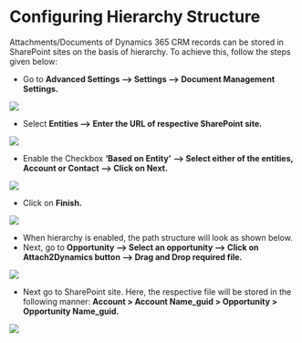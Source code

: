 # Configuring Hierarchy Structure

Attachments/Documents of Dynamics 365 CRM records can be stored in SharePoint sites on the basis of hierarchy. To achieve this, follow the steps given below:

* Go to **Advanced Settings --> Settings --> Document Management Settings.**

![](../../.gitbook/assets/PRE\_10.png)

* Select **Entities --> Enter the URL of respective SharePoint site.**

![](../../.gitbook/assets/PRE\_11.png)

* Enable the Checkbox **‘Based on Entity’** **--> Select either of the entities, Account or Contact --> Click on Next.**

![](../../.gitbook/assets/PRE\_13.png)

* Click on **Finish.**

![](<../../.gitbook/assets/PRE\_14 (1).png>)

* When hierarchy is enabled, the path structure will look as shown below.
* Next, go to **Opportunity --> Select an opportunity --> Click on Attach2Dynamics button --> Drag and Drop required file.**

![](<../../.gitbook/assets/How to Guide\_Confg Hierarchy Structure 5.png>)

* Next go to SharePoint site. Here, the respective file will be stored in the following manner: **Account > Account Name\_guid > Opportunity > Opportunity Name\_guid.**

![](<../../.gitbook/assets/How to Guide\_Confg Hierarchy Structure 6.png>)
